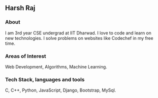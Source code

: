 ## Harsh Raj

### About

I am 3rd year CSE undergrad at IIT Dharwad. I love to code and learn on new technologies. I solve problems on websites like Codechef in my free time.

### Areas of Interest
Web Development, Algorithms, Machine Learning.



### Tech Stack, languages and tools
C, C++, Python, JavaScript, Django, Bootstrap, MySql.
